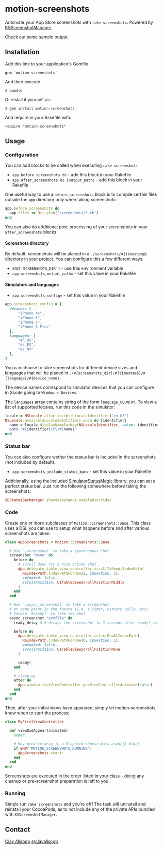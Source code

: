 # motion-screenshots

Automate your App Store screenshots with `rake screenshots`. Powered by [KSScreenshotManager](https://github.com/ksuther/KSScreenshotManager).

Check out some [sample output](https://github.com/usepropeller/motion-screenshots/tree/master/sample/screenshots/1389485329).

## Installation

Add this line to your application's Gemfile:

    gem 'motion-screenshots'

And then execute:

    $ bundle

Or install it yourself as:

    $ gem install motion-screenshots
    
And require in your Rakefile with:

    require "motion-screenshots"

## Usage

### Configuration

You can add blocks to be called when executing `rake screenshots`

- `app.before_screenshots do` - add this block in your Rakefile
- `app.after_screenshots do |output_path|` - add this block in your Rakefile

One useful way to use a `before_screenshots` block is to compile certain files outside the `app` directory only when taking screenshots:

```ruby  
app.before_screenshots do
  app.files += Dir.glob('screenshots/*.rb')
end
```

You can also do additional post-processing of your screenshots in your `after_screenshots` blocks.

#### Screnshots directory

By default, screenshots will be placed in a `./screenshots/#{timestamp}` directory in your project. You can configure this a few different ways:

- `ENV['SCREENSHOTS_DIR']` - use this environment variable
- `app.screenshots_output_path=` - set this value in your Rakefile

#### Simulators and languages

- `app.screenshots_config=` - set this value in your Rakefile

```ruby
app.screenshots_config = {
  devices: [
      "iPhone 4s",
      "iPhone 5",
      "iPhone 6",
      "iPhone 6 Plus"
  ],
  languages: [
      "en_US",
      "es_ES",
      "es_MX"
  ],
}
```

You can choose to take screenshots for different device sizes and languages that will be placed in `./#{screenshots_dir}/#{timestamp}/#{language}/#{device_name}`.

The device names correspond to simulator devices that you can configure in Xcode going to `Window > Devices`.

The `languages` array contains string of the form `language_COUNTRY`. To view a list of supported locales, run this code in the simulator:

```ruby
locale = NSLocale.alloc.initWithLocaleIdentifier("en_US")
NSLocale.availableLocaleIdentifiers.each do |identifier|
  name = locale.displayNameForKey(NSLocaleIdentifier, value: identifier)
  puts "#{identifier}\t\t#{name}"
end
```

### Status bar

You can also configure wether the status bar is included in the screenshots (not included by default).

- `app.screenshots_include_status_bar=` - set this value in your Rakefile

Additionally, using the included [SimulatorStatusMagic](https://github.com/shinydevelopment/SimulatorStatusMagic) library, you can set a perfect status bar. Just run the following somewhere before taking the screenshots:

```ruby
SDStatusBarManager.sharedInstance.enableOverrides
```

### Code

Create one or more subclasses of `Motion::Screenshots::Base`. This class uses a DSL you can use to setup what happens before and after various screenshots are taken.

```ruby
class AppScreenshots < Motion::Screenshots::Base

  # Use `.screenshot` to take a synchronous shot
  screenshot "menu" do
    before do
      # scroll down for a nice action shot
      App.delegate.table_view_controller.scrollToRowAtIndexPath(
        NSIndexPath.indexPathForRow(2, inSection: 1),
        animated: false,
        scrollPosition: UITableViewScrollPositionMiddle
      )
    end
  end

  # Use `.async_screenshot` to take a screenshot
  # at some point in the future (i.e. a timer, network calls, etc)
  # Invoke `#ready!` to take the shot
  async_screenshot "profile" do
    ready_delay 3 # delays the screenshot to 3 seconds after ready! is called

    before do
      App.delegate.table_view_controller.selectRowAtIndexPath(
        NSIndexPath.indexPathForRow(0, inSection: 1),
        animated: false,
        scrollPosition: UITableViewScrollPositionNone
      )

      ready!
    end

    # clean-up
    after do
      App.window.rootViewController.popViewControllerAnimated(false)
    end
  end
end
```

Then, after your initial views have appeared, simply let motion-screenshots know when to start the process:

```ruby
class MyFirstViewController

  def viewDidAppear(animated)
    super
 
    # May need to wrap in a Dispatch::Queue.main.async{} block
    if ENV['MOTION_SCREENSHOTS_RUNNING']
      AppScreenshots.start!
    end
  end
end
```

Screenshots are executed in the order listed in your class - doing any cleanup or pre-screenshot preparation is left to you.

### Running

Simple run `rake screenshots` and you're off! The task will uninstall and reinstall your CocoaPods, as to not include any of the private APIs bundled with `KSScreenshotManager`.

## Contact

[Clay Allsopp](http://clayallsopp.com/)
[@clayallsopp](https://twitter.com/clayallsopp)
